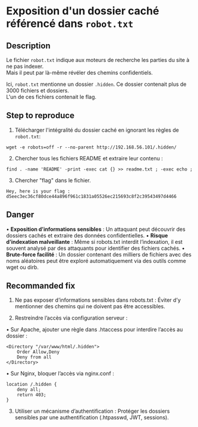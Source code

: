 # Exposition d'un dossier caché référencé dans `robot.txt`

## Description

Le fichier `robot.txt` indique aux moteurs de recherche les parties du site à ne pas indexer. \
Mais il peut par là-même révéler des chemins confidentiels.

Ici, `robot.txt` mentionne un dossier `.hidden`. Ce dossier contenait plus de 3000 fichiers et dossiers. \
L'un de ces fichiers contenait le flag.

## Step to reproduce

1. Télécharger l'intégralité du dossier caché en ignorant les règles de `robot.txt`:
```
wget -e robots=off -r --no-parent http://192.168.56.101/.hidden/
```

2. Chercher tous les fichiers README et extraire leur contenu :
```
find . -name 'README' -print -exec cat {} >> readme.txt ; -exec echo ;
```

3.	Chercher "flag" dans le fichier.
```
Hey, here is your flag : d5eec3ec36cf80dce44a896f961c1831a05526ec215693c8f2c39543497d4466
```

## Danger

• **Exposition d’informations sensibles** : Un attaquant peut découvrir des dossiers cachés et extraire des données confidentielles.
• **Risque d’indexation malveillante** : Même si robots.txt interdit l’indexation, il est souvent analysé par des attaquants pour identifier des fichiers cachés.
• **Brute-force facilité** : Un dossier contenant des milliers de fichiers avec des noms aléatoires peut être exploré automatiquement via des outils comme wget ou dirb.

## Recommanded fix

1. Ne pas exposer d’informations sensibles dans robots.txt : Éviter d’y mentionner des chemins qui ne doivent pas être accessibles.

2. Restreindre l’accès via configuration serveur :

• Sur Apache, ajouter une règle dans .htaccess pour interdire l’accès au dossier :

```
<Directory "/var/www/html/.hidden">
    Order Allow,Deny
    Deny from all
</Directory>
```

• Sur Nginx, bloquer l’accès via nginx.conf :

```
location /.hidden {
    deny all;
    return 403;
}
```

3. Utiliser un mécanisme d’authentification : Protéger les dossiers sensibles par une authentification (.htpasswd, JWT, sessions).

